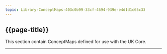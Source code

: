 ```yaml
---
topic: Library-ConceptMaps-403c0b99-33cf-4694-939e-e4d1d1c65c33
---
```

## {{page-title}}
This section contain ConceptMaps defined for use with the UK Core.

---

